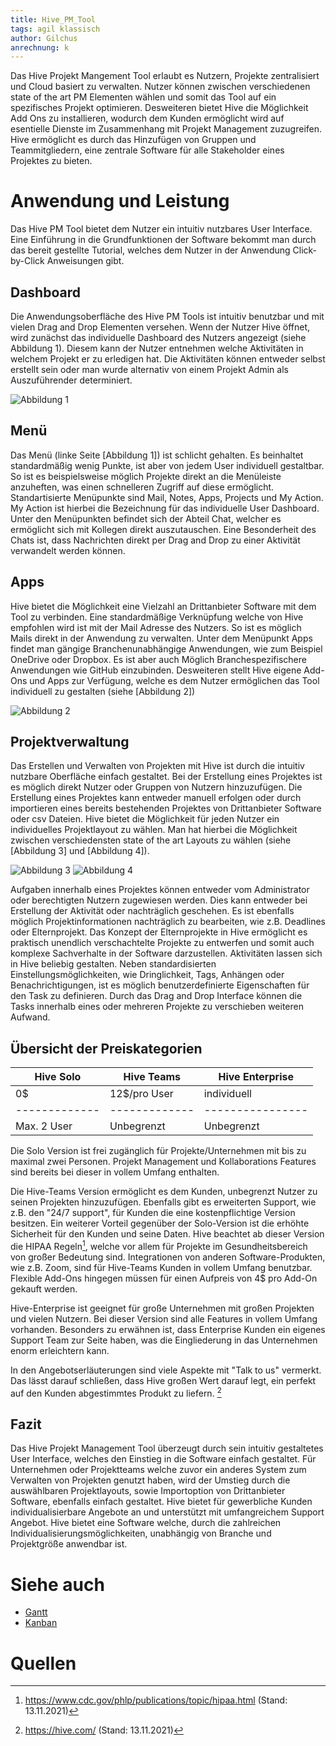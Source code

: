 ```yaml
---
title: Hive_PM_Tool
tags: agil klassisch
author: Gilchus
anrechnung: k 
---
```


Das Hive Projekt Mangement Tool erlaubt es Nutzern, Projekte zentralisiert und Cloud basiert zu verwalten. Nutzer können
zwischen verschiedenen state of the art PM Elementen wählen und somit das Tool auf ein spezifisches Projekt optimieren.
Desweiteren bietet Hive die Möglichkeit Add Ons zu installieren, wodurch dem Kunden ermöglicht wird auf esentielle Dienste 
im Zusammenhang mit Projekt Management zuzugreifen. 
Hive ermöglicht es durch das Hinzufügen von Gruppen und Teammitgliedern, eine zentrale Software für alle Stakeholder eines
Projektes zu bieten.  

# Anwendung und Leistung

Das Hive PM Tool bietet dem Nutzer ein intuitiv nutzbares User Interface. Eine Einführung in die Grundfunktionen der Software
bekommt man durch das bereit gestellte Tutorial, welches dem Nutzer in der Anwendung Click-by-Click Anweisungen gibt.

## Dashboard

Die Anwendungsoberfläche des Hive PM Tools ist intuitiv benutzbar und mit vielen Drag and Drop Elementen versehen. 
Wenn der Nutzer Hive öffnet, wird zunächst das individuelle Dashboard des Nutzers angezeigt (siehe Abbildung 1). Diesem kann der
Nutzer entnehmen welche Aktivitäten in welchem Projekt er zu erledigen hat. Die Aktivitäten können entweder selbst erstellt sein oder
man wurde alternativ von einem Projekt Admin als Auszuführender determiniert.

![Abbildung 1](ManagingProjectsSuccessfully.github.io/kb/Hive_PM_Tool/dashboardBild.PNG)

## Menü

Das Menü (linke Seite [Abbildung 1]) ist schlicht gehalten. Es beinhaltet standardmäßig wenig Punkte, ist aber von jedem User individuell gestaltbar.
So ist es beispielsweise möglich Projekte direkt an die Menüleiste anzuheften, was einen schnelleren Zugriff auf diese ermöglicht. 
Standartisierte Menüpunkte sind Mail, Notes, Apps, Projects und My Action. My Action ist hierbei die Bezeichnung für das individuelle User Dashboard.
Unter den Menüpunkten befindet sich der Abteil Chat, welcher es ermöglicht sich mit Kollegen direkt auszutauschen. Eine Besonderheit des Chats ist, dass
Nachrichten direkt per Drag and Drop zu einer Aktivität verwandelt werden können. 

## Apps

Hive bietet die Möglichkeit eine Vielzahl an Drittanbieter Software mit dem Tool zu verbinden. Eine standardmäßige Verknüpfung welche von 
Hive empfohlen wird ist mit der Mail Adresse des Nutzers. So ist es möglich Mails direkt in der Anwendung zu verwalten. Unter dem Menüpunkt Apps
findet man gängige Branchenunabhängige Anwendungen, wie zum Beispiel OneDrive oder Dropbox. Es ist aber auch Möglich Branchespezifischere Anwendungen
wie GitHub einzubinden. 
Desweiteren stellt Hive eigene Add-Ons und Apps zur Verfügung, welche es dem Nutzer ermöglichen das Tool individuell zu gestalten (siehe [Abbildung 2])

![Abbildung 2](ManagingProjectsSuccessfully.github.io/kb/Hive_PM_Tool/appsBild.PNG)

## Projektverwaltung

Das Erstellen und Verwalten von Projekten mit Hive ist durch die intuitiv nutzbare Oberfläche einfach gestaltet. Bei der Erstellung eines Projektes
ist es möglich direkt Nutzer oder Gruppen von Nutzern hinzuzufügen. Die Erstellung eines Projektes kann entweder manuell erfolgen oder durch importieren 
eines bereits bestehenden Projektes von Drittanbieter Software oder csv Dateien.
Hive bietet die Möglichkeit für jeden Nutzer ein individuelles Projektlayout zu wählen. Man hat hierbei die Möglichkeit zwischen verschiedensten state of the art
Layouts zu wählen (siehe [Abbildung 3] und [Abbildung 4]).

![Abbildung 3](ManagingProjectsSuccessfully.github.io/kb/Hive_PM_Tool/projektÜbersichtGantt.png) ![Abbildung 4](ManagingProjectsSuccessfully.github.io/kb/Hive_PM_Tool/projektÜbersicht.png) 

Aufgaben innerhalb eines Projektes können entweder vom Administrator oder berechtigten Nutzern zugewiesen werden. Dies kann entweder bei Erstellung
der Aktivität oder nachträglich geschehen. Es ist ebenfalls möglich Projektinformationen nachträglich zu bearbeiten, wie z.B. Deadlines oder Elternprojekt.
Das Konzept der Elternprojekte in Hive ermöglicht es praktisch unendlich verschachtelte Projekte zu entwerfen und somit auch komplexe Sachverhalte in der 
Software darzustellen.
Aktivitäten lassen sich in Hive beliebig gestalten. Neben standardisierten Einstellungsmöglichkeiten, wie Dringlichkeit, Tags, Anhängen oder Benachrichtigungen, 
ist es möglich benutzerdefinierte Eigenschaften für den Task zu definieren. Durch das Drag and Drop Interface können die Tasks innerhalb eines oder mehreren Projekte 
zu verschieben weiteren Aufwand. 

## Übersicht der Preiskategorien

|   Hive Solo   |  Hive Teams   | Hive Enterprise  |
| ------------- | ------------- | ---------------- |
|      0$       | 12$/pro User  |   individuell    |
| ------------- | ------------- | ---------------- |
|  Max. 2 User  |  Unbegrenzt   |    Unbegrenzt    |

Die Solo Version ist frei zugänglich für Projekte/Unternehmen mit bis zu maximal zwei Personen. Projekt Management und 
Kollaborations Features sind bereits bei dieser in vollem Umfang enthalten.

Die Hive-Teams Version ermöglicht es dem Kunden, unbegrenzt Nutzer zu seinen Projekten hinzuzufügen. Ebenfalls gibt es 
erweiterten Support, wie z.B. den "24/7 support", für Kunden die eine kostenpflichtige Version besitzen. Ein weiterer
Vorteil gegenüber der Solo-Version ist die erhöhte Sicherheit für den Kunden und seine Daten. Hive beachtet ab dieser Version 
die HIPAA Regeln[^2], welche vor allem für Projekte im Gesundheitsbereich von großer Bedeutung sind. Integrationen von anderen
Software-Produkten, wie z.B. Zoom, sind für Hive-Teams Kunden in vollem Umfang benutzbar. Flexible Add-Ons hingegen müssen für
einen Aufpreis von 4$ pro Add-On gekauft werden.

Hive-Enterprise ist geeignet für große Unternehmen mit großen Projekten und vielen Nutzern. Bei dieser Version sind alle 
Features in vollem Umfang vorhanden. Besonders zu erwähnen ist, dass Enterprise Kunden ein eigenes Support Team zur Seite haben,
was die Eingliederung in das Unternehmen enorm erleichtern kann.

In den Angebotserläuterungen sind viele Aspekte mit "Talk to us" vermerkt. Das lässt darauf schließen, dass Hive großen Wert darauf
legt, ein perfekt auf den Kunden abgestimmtes Produkt zu liefern. [^1]

## Fazit

Das Hive Projekt Management Tool überzeugt durch sein intuitiv gestaltetes User Interface, welches den Einstieg in die Software einfach gestaltet. 
Für Unternehmen oder Projektteams welche zuvor ein anderes System zum Verwalten von Projekten genutzt haben, wird der Umstieg durch die auswählbaren 
Projektlayouts, sowie Importoption von Drittanbieter Software, ebenfalls einfach gestaltet. 
Hive bietet für gewerbliche Kunden individualisierbare Angebote an und unterstützt mit umfangreichem Support Angebot. 
Hive bietet eine Software welche, durch die zahlreichen Individualisierungsmöglichkeiten, unabhängig von Branche und Projektgröße anwendbar ist.

# Siehe auch

* [Gantt](Gantt.md)
* [Kanban](Kanban.md)

# Quellen

[^1]: https://hive.com/ (Stand: 13.11.2021)
[^2]: https://www.cdc.gov/phlp/publications/topic/hipaa.html (Stand: 13.11.2021)
